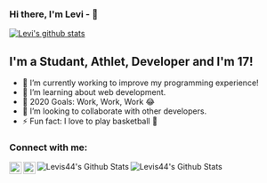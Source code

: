 ### Hi there, I'm Levi - 👋
[![Levi's github stats](https://github-readme-stats.vercel.app/api?username=Levis44)](https://github.com/anuraghazra/github-readme-stats)

## I'm a Studant, Athlet, Developer and I'm 17!

- 🔭 I’m currently working to improve my programming experience!
- 🌱 I’m learning about web development. 
- 🥅 2020 Goals: Work, Work, Work 😂
- 👯 I’m looking to collaborate with other developers. 
- ⚡ Fun fact: I love to play basketball 🏀

### Connect with me:

 
[<img align="left" alt="Levi | LinkedIn" width="22px" src="https://cdn.jsdelivr.net/npm/simple-icons@v3/icons/linkedin.svg" />][linkedin]
 [<img align="left" alt="Levi | Instagram" width="22px" src="https://cdn.jsdelivr.net/npm/simple-icons@v3/icons/instagram.svg" />][instagram]


 <img align="left" alt="Levis44's Github Stats" src="https://github-readme-stats.vercel.app/api?username=Levis44&show_icons=true&hide_border=true&theme=radical" />

 <img align="left" alt="Levis44's Github Stats" src="https://github-readme-stats.vercel.app/api/top-langs/?username=Levis44&layout=compact" />

[instagram]: https://www.instagram.com/_levis44/
[linkedin]: https://www.linkedin.com/in/levi-ciarrocchi-1081251a6/

